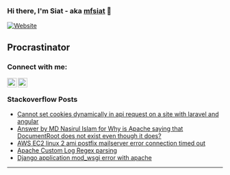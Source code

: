 ### Hi there, I'm Siat - aka [mfsiat][website] 👋

[![Website](https://img.shields.io/website?label=mfsiat.github.io&style=for-the-badge&url=https%3A%2F%2Fcodestackr.com)](https://mfsiat.github.io/)

## Procrastinator

### Connect with me:

[<img align="left" alt="nasirul-islam-4708ab153 | LinkedIn" width="22px" src="https://cdn.jsdelivr.net/npm/simple-icons@v3/icons/linkedin.svg" />][linkedin]
[<img align="left" alt="siatislam | Twitter" width="22px" src="https://cdn.jsdelivr.net/npm/simple-icons@v3/icons/twitter.svg" />][twitter]

<br />

<!-- ### Platform:

![](aws.svg) -->

### Stackoverflow Posts

<!-- BLOG-POST-LIST:START -->
- [Cannot set cookies dynamically in api request on a site with laravel and angular](https://stackoverflow.com/questions/65867814/cannot-set-cookies-dynamically-in-api-request-on-a-site-with-laravel-and-angular)
- [Answer by MD Nasirul Islam for Why is Apache saying that DocumentRoot does not exist even though it does?](https://stackoverflow.com/questions/20476148/why-is-apache-saying-that-documentroot-does-not-exist-even-though-it-does/65769072#65769072)
- [AWS EC2 linux 2 ami postfix mailserver error connection timed out](https://stackoverflow.com/questions/65568614/aws-ec2-linux-2-ami-postfix-mailserver-error-connection-timed-out)
- [Apache Custom Log Regex parsing](https://stackoverflow.com/questions/65180263/apache-custom-log-regex-parsing)
- [Django application mod_wsgi error with apache](https://stackoverflow.com/questions/65104995/django-application-mod-wsgi-error-with-apache)
<!-- BLOG-POST-LIST:END -->

---

[website]: https://mfsiat.github.io/
[twitter]: https://twitter.com/siatislam
[linkedin]: https://linkedin.com/in/nasirul-islam-4708ab153
